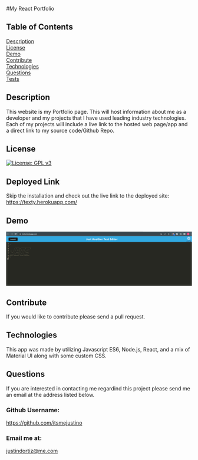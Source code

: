 #My React Portfolio
## Table of Contents <br>
[Description](#description)<br>
[License](#license)<br>
[Demo](#demo)<br>
[Contribute](#contribute)<br>
[Technologies](#technologies)<br>
[Questions](#questions)<br>
[Tests](#tests)<br>

## Description 
  This website is my Portfolio page. This will host information about me as a developer and my projects that I have used leading industry technologies. Each of my projects will include a live link to the hosted web page/app and a direct link to my source code/Github Repo.
## License
  [![License: GPL v3](https://img.shields.io/badge/License-GPL%20v3-blue.svg)](https://www.gnu.org/licenses/gpl-3.0)
## Deployed Link
  Skip the installation and check out the live link to the deployed site: https://texty.herokuapp.com/ <br>
## Demo
 ![text-editor-pic](https://github.com/itsmejustino/typeMe/blob/main/03-idb-storage.png?raw=true)
## Contribute
  If you would like to contribute please send a pull request.
## Technologies
This app was made by utilizing Javascript ES6, Node.js, React, and a mix of Material UI along with some custom CSS.<br>
## Questions 
If you are interested in contacting me regardind this project please send me an email at the address listed below.
### Github Username: 
https://github.com/itsmejustino
### Email me at: 
  justindortiz@me.com 
